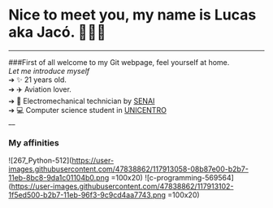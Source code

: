 # Nice to meet you, my name is Lucas aka Jacó.  👩🏻‍💻
<hr>

###First of all welcome to my Git webpage, feel yourself at home.<br>
*Let me introduce myself*<br>
➔ ✨ 21 years old. <br>
➔ ✈️ Aviation lover. <br>
➔ 🔧 Electromechanical technician by [SENAI](https://www.senaipr.org.br/guarapuava-1-9523-69443.shtml)<br>
➔ 💻 Computer science student in [UNICENTRO](https://www3.unicentro.br/)<br>
__<br>
### My affinities

![267_Python-512](https://user-images.githubusercontent.com/47838862/117913058-08b87e00-b2b7-11eb-8bc8-9da1c01104b0.png =100x20)
![c-programming-569564](https://user-images.githubusercontent.com/47838862/117913102-1f5ed500-b2b7-11eb-96f3-9c9cd4aa7743.png =100x20)



